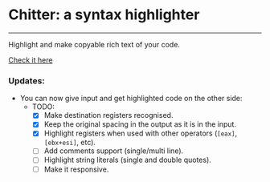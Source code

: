 # Chitter: a syntax highlighter
---------------------------
Highlight and make copyable rich text of your code.

[Check it here](https://najmiter.github.io/Chitter/)

### Updates:
* You can now give input and get highlighted code on the other side:
    * TODO:
        - [x] Make destination registers recognised. 
        - [x] Keep the original spacing in the output as it is in the input.
        - [x] Highlight registers when used with other operators (`[eax]`, `[ebx+esi]`, etc).
        - [ ] Add comments support (single/multi line).
        - [ ] Highlight string literals (single and double quotes).
        - [ ] Make it responsive.
